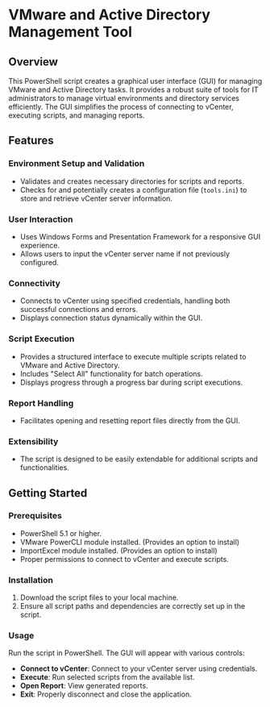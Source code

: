 # VMware and Active Directory Management Tool

## Overview
This PowerShell script creates a graphical user interface (GUI) for managing VMware and Active Directory tasks. It provides a robust suite of tools for IT administrators to manage virtual environments and directory services efficiently. The GUI simplifies the process of connecting to vCenter, executing scripts, and managing reports.

## Features

### Environment Setup and Validation
- Validates and creates necessary directories for scripts and reports.
- Checks for and potentially creates a configuration file (`tools.ini`) to store and retrieve vCenter server information.

### User Interaction
- Uses Windows Forms and Presentation Framework for a responsive GUI experience.
- Allows users to input the vCenter server name if not previously configured.

### Connectivity
- Connects to vCenter using specified credentials, handling both successful connections and errors.
- Displays connection status dynamically within the GUI.

### Script Execution
- Provides a structured interface to execute multiple scripts related to VMware and Active Directory.
- Includes "Select All" functionality for batch operations.
- Displays progress through a progress bar during script executions.

### Report Handling
- Facilitates opening and resetting report files directly from the GUI.

### Extensibility
- The script is designed to be easily extendable for additional scripts and functionalities.

## Getting Started

### Prerequisites
- PowerShell 5.1 or higher.
- VMware PowerCLI module installed.  (Provides an option to install)
- ImportExcel module installed. (Provides an option to install)
- Proper permissions to connect to vCenter and execute scripts.

### Installation
1. Download the script files to your local machine.
2. Ensure all script paths and dependencies are correctly set up in the script.

### Usage
Run the script in PowerShell. The GUI will appear with various controls:
- **Connect to vCenter**: Connect to your vCenter server using credentials.
- **Execute**: Run selected scripts from the available list.
- **Open Report**: View generated reports.
- **Exit**: Properly disconnect and close the application.

